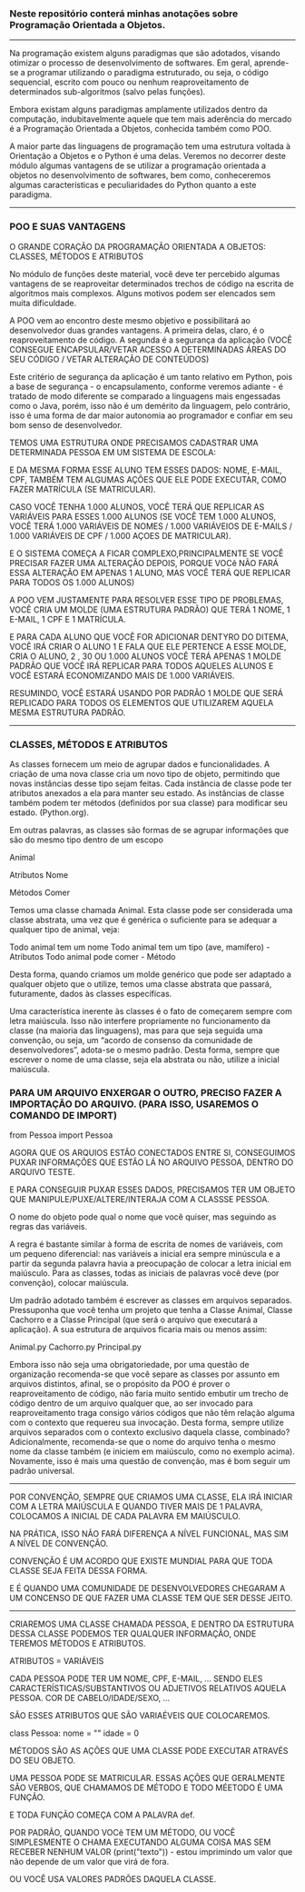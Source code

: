 ### Neste repositório conterá minhas anotações sobre Programação Orientada a Objetos.

---

Na programação existem alguns paradigmas que são adotados, visando otimizar o processo de desenvolvimento de softwares. Em geral, aprende-se a programar utilizando o paradigma estruturado, ou seja, o código sequencial, escrito com pouco ou nenhum reaproveitamento de determinados sub-algoritmos (salvo pelas funções).

Embora existam alguns paradigmas amplamente utilizados dentro da computação, indubitavelmente aquele que tem mais aderência do mercado é a Programação Orientada a Objetos, conhecida também como POO.

A maior parte das linguagens de programação tem uma estrutura voltada à Orientação a Objetos e o Python é uma delas. Veremos no decorrer deste módulo algumas vantagens de se utilizar a programação orientada a objetos no desenvolvimento de softwares, bem como, conheceremos algumas características e peculiaridades do Python quanto a este paradigma.

---

### POO E SUAS VANTAGENS

O GRANDE CORAÇÃO DA PROGRAMAÇÃO ORIENTADA A OBJETOS: CLASSES, MÉTODOS E ATRIBUTOS

No módulo de funções deste material, você deve ter percebido algumas vantagens de se reaproveitar determinados trechos de código na escrita de algoritmos mais complexos. Alguns motivos podem ser elencados sem muita dificuldade.

A POO vem ao encontro deste mesmo objetivo e possibilitará ao desenvolvedor duas grandes vantagens. A primeira delas, claro, é o reaproveitamento de código. A segunda é a segurança da aplicação (VOCÊ CONSEGUE ENCAPSULAR/VETAR ACESSO A DETERMINADAS ÁREAS DO SEU CÓDIGO / VETAR ALTERAÇÃO DE CONTEÚDOS)

Este critério de segurança da aplicação é um tanto relativo em Python, pois a base de segurança - o encapsulamento, conforme veremos adiante - é tratado de modo diferente se comparado a linguagens mais engessadas como o Java, porém, isso não é um demérito da linguagem, pelo contrário, isso é uma forma de dar maior autonomia ao programador e confiar em seu bom senso de desenvolvedor.

TEMOS UMA ESTRUTURA ONDE PRECISAMOS CADASTRAR UMA DETERMINADA PESSOA EM UM SISTEMA DE ESCOLA:

E DA MESMA FORMA ESSE ALUNO TEM ESSES DADOS: NOME, E-MAIL, CPF, TAMBÉM TEM ALGUMAS AÇÕES QUE ELE PODE EXECUTAR, COMO FAZER MATRÍCULA (SE MATRICULAR).

CASO VOCÊ TENHA 1.000 ALUNOS, VOCÊ TERÁ QUE REPLICAR AS VARIÁVEIS PARA ESSES 1.000 ALUNOS (SE VOCÊ TEM 1.000 ALUNOS, VOCÊ TERÁ 1.000 VARIÁVEIS DE NOMES / 1.000 VARIÁVEIOS DE E-MAILS / 1.000 VARIÁVEIS DE CPF / 1.000 AÇOES DE MATRICULAR).

E O SISTEMA COMEÇA A FICAR COMPLEXO,PRINCIPALMENTE SE VOCÊ PRECISAR FAZER UMA ALTERAÇÃO DEPOIS, PORQUE VOCê NÃO FARÁ ESSA ALTERAÇÃO EM APENAS 1 ALUNO, MAS VOCÊ TERÁ QUE REPLICAR PARA TODOS OS 1.000 ALUNOS)

A POO VEM JUSTAMENTE PARA RESOLVER ESSE TIPO DE PROBLEMAS, VOCÊ CRIA UM MOLDE (UMA ESTRUTURA PADRÃO) QUE TERÁ 1 NOME, 1 E-MAIL, 1 CPF E 1 MATRÍCULA.

E PARA CADA ALUNO QUE VOCÊ FOR ADICIONAR DENTYRO DO DITEMA, VOCÊ IRÁ CRIAR O ALUNO 1 E FALA QUE ELE PERTENCE A ESSE MOLDE, CRIA O ALUNO, 2 , 30 OU 1.000 ALUNOS VOCÊ TERÁ APENAS 1 MOLDE PADRÃO QUE VOCÊ IRÁ REPLICAR PARA TODOS AQUELES ALUNOS E VOCÊ ESTARÁ ECONOMIZANDO MAIS DE 1.000 VARIÁVEIS.

RESUMINDO, VOCÊ ESTARÁ USANDO POR PADRÃO 1 MOLDE QUE SERÁ REPLICADO PARA TODOS OS ELEMENTOS QUE UTILIZAREM AQUELA MESMA ESTRUTURA PADRÃO.

---

### CLASSES, MÉTODOS E ATRIBUTOS

As classes fornecem um meio de agrupar dados e funcionalidades. A criação de uma nova classe cria um novo tipo de objeto, permitindo que novas instâncias desse tipo sejam feitas. Cada instância de classe pode ter atributos anexados a ela para manter seu estado. As instâncias de classe também podem ter métodos (definidos por sua classe) para modificar seu estado. (Python.org).

Em outras palavras, as classes são formas de se agrupar informações que são do mesmo tipo dentro de um escopo 

Animal

Atributos
Nome

Métodos
Comer

Temos uma classe chamada Animal. Esta classe pode ser considerada uma classe abstrata, uma vez que é genérica o suficiente para se adequar a qualquer tipo de animal, veja:

Todo animal tem um nome
Todo animal tem um tipo (ave, mamífero) - Atributos
Todo animal pode comer - Método

Desta forma, quando criamos um molde genérico que pode ser adaptado a qualquer objeto que o utilize, temos uma classe abstrata que passará, futuramente, dados às classes específicas.

Uma característica inerente às classes é o fato de começarem sempre com letra maiúscula. Isso não interfere propriamente no funcionamento da classe (na maioria das linguagens), mas para que seja seguida uma convenção, ou seja, um “acordo de consenso da comunidade de desenvolvedores”, adota-se o mesmo padrão. Desta forma, sempre que escrever o nome de uma classe, seja ela abstrata ou não, utilize a inicial maiúscula.

### PARA UM ARQUIVO ENXERGAR O OUTRO, PRECISO FAZER A IMPORTAÇÃO DO ARQUIVO. (PARA ISSO, USAREMOS O COMANDO DE IMPORT)

from Pessoa import Pessoa

AGORA QUE OS ARQUIOS ESTÃO CONECTADOS ENTRE SI, CONSEGUIMOS PUXAR INFORMAÇÕES QUE ESTÃO LÁ NO ARQUIVO PESSOA, DENTRO DO ARQUIVO TESTE.

E PARA CONSEGUIR PUXAR ESSES DADOS, PRECISAMOS TER UM OBJETO QUE MANIPULE/PUXE/ALTERE/INTERAJA COM A CLASSSE PESSOA.

O nome do objeto pode qual o nome que você quiser, mas seguindo as regras das variáveis.

A regra é bastante similar à forma de escrita de nomes de variáveis, com um pequeno diferencial: nas variáveis a inicial era sempre minúscula e a partir da segunda palavra havia a preocupação de colocar a letra inicial em maiúsculo. Para as classes, todas as iniciais de palavras você deve (por convenção), colocar maiúscula.

Um padrão adotado também é escrever as classes em arquivos separados. Pressuponha que você tenha um projeto que tenha a Classe Animal, Classe Cachorro e a Classe Principal (que será o arquivo que executará a aplicação). A sua estrutura de arquivos ficaria mais ou menos assim:

Animal.py
Cachorro.py
Principal.py

Embora isso não seja uma obrigatoriedade, por uma questão de organização recomenda-se que você separe as classes por assunto em arquivos distintos, afinal, se o propósito da POO é prover o reaproveitamento de código, não faria muito sentido embutir um trecho de código dentro de um arquivo qualquer que, ao ser invocado para reaproveitamento traga consigo vários códigos que não têm relação alguma com o contexto que requereu sua invocação. Desta forma, sempre utilize arquivos separados com o contexto exclusivo daquela classe, combinado? Adicionalmente, recomenda-se que o nome do arquivo tenha o mesmo nome da classe também (e iniciem em maiúsculo, como no exemplo acima). Novamente, isso é mais uma questão de convenção, mas é bom seguir um padrão universal.

---

POR CONVENÇÃO, SEMPRE QUE CRIAMOS UMA CLASSE, ELA IRÁ INICIAR COM A LETRA MAIÚSCULA E QUANDO TIVER MAIS DE 1 PALAVRA, COLOCAMOS A INICIAL DE CADA PALAVRA EM MAIÚSCULO.

NA PRÁTICA, ISSO NÃO FARÁ DIFERENÇA A NÍVEL FUNCIONAL, MAS SIM A NÍVEL DE CONVENÇÃO.

CONVENÇÃO É UM ACORDO QUE EXISTE MUNDIAL PARA QUE TODA CLASSE SEJA FEITA DESSA FORMA.

E É QUANDO UMA COMUNIDADE DE DESENVOLVEDORES CHEGARAM A UM CONCENSO DE QUE FAZER UMA CLASSE TEM QUE SER DESSE JEITO.

---

CRIAREMOS UMA CLASSE CHAMADA PESSOA, E DENTRO DA ESTRUTURA DESSA CLASSE PODEMOS TER QUALQUER INFORMAÇÃO, ONDE TEREMOS MÉTODOS E ATRIBUTOS.

ATRIBUTOS = VARIÁVEIS

CADA PESSOA PODE TER UM NOME, CPF, E-MAIL, ... SENDO ELES CARACTERÍSTICAS/SUBSTANTIVOS OU ADJETIVOS RELATIVOS AQUELA PESSOA. COR DE CABELO/IDADE/SEXO, ...

SÃO ESSES ATRIBUTOS QUE SÃO VARIAÉVEIS QUE COLOCAREMOS.

class Pessoa:
    nome = ""
    idade = 0

MÉTODOS SÃO AS AÇÕES QUE UMA CLASSE PODE EXECUTAR ATRAVÉS DO SEU OBJETO.

UMA PESSOA PODE SE MATRICULAR. ESSAS AÇÕES QUE GERALMENTE SÃO VERBOS, QUE CHAMAMOS DE MÉTODO E TODO MÉETODO É UMA FUNÇÃO.

E TODA FUNÇÃO COMEÇA COM A PALAVRA def.

POR PADRÃO, QUANDO VOCê TEM UM MÉTODO, OU VOCÊ SIMPLESMENTE O CHAMA EXECUTANDO ALGUMA COISA MAS SEM RECEBER NENHUM VALOR (print("texto")) - estou imprimindo um valor que não depende de um valor que virá de fora.

OU VOCÊ USA VALORES PADRÕES DAQUELA CLASSE.







